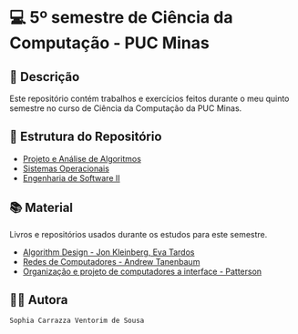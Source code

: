 # 💻 5º semestre de Ciência da Computação - PUC Minas

## 📃 Descrição

Este repositório contém trabalhos e exercícios feitos durante o meu quinto semestre no curso de Ciência da Computação da PUC Minas.

## 📑 Estrutura do Repositório

- [Projeto e Análise de Algoritmos](/Projeto_e_Analise_de_Algoritmos/)
- [Sistemas Operacionais](/Sistemas_Operacionais/)
- [Engenharia de Software II](/Engenharia_de_Software_II/)

## 📚 Material
Livros e repositórios usados durante os estudos para este semestre.

- [Algorithm Design - Jon Kleinberg, Eva Tardos](https://www.amazon.com.br/Algorithm-Design-Jon-Kleinberg/dp/0321295358)
- [Redes de Computadores - Andrew Tanenbaum](https://www.amazon.com.br/Redes-Computadores-Andrew-Tanenbaum/dp/8582605609/ref=asc_df_8582605609/?tag=googleshopp00-20&linkCode=df0&hvadid=709884550201&hvpos=&hvnetw=g&hvrand=10785636033297767422&hvpone=&hvptwo=&hvqmt=&hvdev=c&hvdvcmdl=&hvlocint=&hvlocphy=9196984&hvtargid=pla-1405205275424&psc=1&mcid=0ea17767439c37e696585fb1c3783298&tag=googleshopp00-20&linkCode=df0&hvadid=709884550201&hvpos=&hvnetw=g&hvrand=10785636033297767422&hvpone=&hvptwo=&hvqmt=&hvdev=c&hvdvcmdl=&hvlocint=&hvlocphy=9196984&hvtargid=pla-1405205275424&psc=1&language=pt_BR&gad_source=1)
- [Organização e projeto de computadores a interface - Patterson](https://www.amazon.com.br/Organização-Projeto-Computadores-John-Hennessy/dp/8535287930)

## 👨‍💻 Autora

`Sophia Carrazza Ventorim de Sousa`
